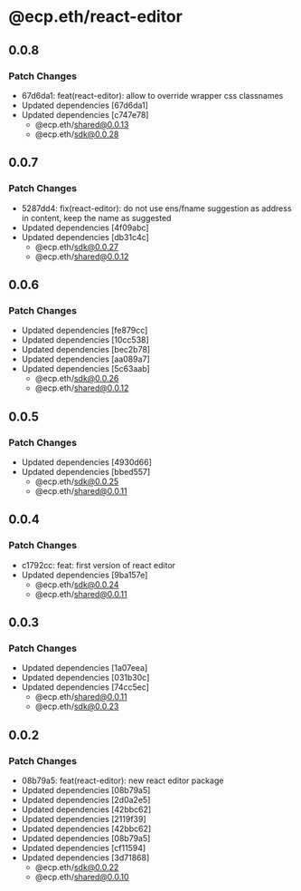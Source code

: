 # @ecp.eth/react-editor

## 0.0.8

### Patch Changes

- 67d6da1: feat(react-editor): allow to override wrapper css classnames
- Updated dependencies [67d6da1]
- Updated dependencies [c747e78]
  - @ecp.eth/shared@0.0.13
  - @ecp.eth/sdk@0.0.28

## 0.0.7

### Patch Changes

- 5287dd4: fix(react-editor): do not use ens/fname suggestion as address in content, keep the name as suggested
- Updated dependencies [4f09abc]
- Updated dependencies [db31c4c]
  - @ecp.eth/sdk@0.0.27
  - @ecp.eth/shared@0.0.12

## 0.0.6

### Patch Changes

- Updated dependencies [fe879cc]
- Updated dependencies [10cc538]
- Updated dependencies [bec2b78]
- Updated dependencies [aa089a7]
- Updated dependencies [5c63aab]
  - @ecp.eth/sdk@0.0.26
  - @ecp.eth/shared@0.0.12

## 0.0.5

### Patch Changes

- Updated dependencies [4930d66]
- Updated dependencies [bbed557]
  - @ecp.eth/sdk@0.0.25
  - @ecp.eth/shared@0.0.11

## 0.0.4

### Patch Changes

- c1792cc: feat: first version of react editor
- Updated dependencies [9ba157e]
  - @ecp.eth/sdk@0.0.24
  - @ecp.eth/shared@0.0.11

## 0.0.3

### Patch Changes

- Updated dependencies [1a07eea]
- Updated dependencies [031b30c]
- Updated dependencies [74cc5ec]
  - @ecp.eth/shared@0.0.11
  - @ecp.eth/sdk@0.0.23

## 0.0.2

### Patch Changes

- 08b79a5: feat(react-editor): new react editor package
- Updated dependencies [08b79a5]
- Updated dependencies [2d0a2e5]
- Updated dependencies [42bbc62]
- Updated dependencies [2119f39]
- Updated dependencies [42bbc62]
- Updated dependencies [08b79a5]
- Updated dependencies [cf11594]
- Updated dependencies [3d71868]
  - @ecp.eth/sdk@0.0.22
  - @ecp.eth/shared@0.0.10
